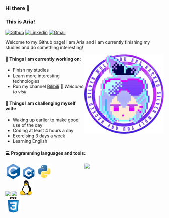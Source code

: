 ### Hi there 👋 
### This is Aria!

[![Github](https://img.shields.io/badge/-Github-000?style=flat&logo=Github&logoColor=white)](https://github.com/hikeGu)
[![Linkedin](https://img.shields.io/badge/-LinkedIn-blue?style=flat&logo=Linkedin&logoColor=white)](https://space.bilibili.com/402207507)
[![Gmail](https://img.shields.io/badge/-Gmail-c14438?style=flat&logo=Gmail&logoColor=white)](mailto:aulzine30@gmail.com)

Welcome to my Github page! I am Aria and I am currently finishing my studies and do something interesting!  

<img align="right" alt="img" src="https://github.com/hikeGu/my_repository/blob/main/40362f554865c04c9091ad6ecfdd6fc291916f2e.jpg_1256w_1256h__web-article-pic.png" width="50%" height="auto" />


#### 🌱 Things I am currently working on: 
- Finish my studies
- Learn more interesting technologies
- Run my channel [Bilibili](https://space.bilibili.com/402207507) 🚀 *Welcome to visit*

#### :muscle: Things I am challenging myself with:
- Waking up earlier to make good use of the day
- Coding at least 4 hours a day
- Exercising 3 days a week
- Learning English

#### :computer: Programming languages and tools: 
<p>
	<img width="50%" align="right" src="https://github-readme-stats.vercel.app/api?username=hikeGu&show_icons=true&hide_border=true" />

<code><img width="10%" src="https://raw.githubusercontent.com/devicons/devicon/master/icons/c/c-original.svg"></code>
<code><img width="8%" src="https://raw.githubusercontent.com/devicons/devicon/master/icons/cplusplus/cplusplus-original.svg"></code>
<code><img width="10%" src="https://raw.githubusercontent.com/devicons/devicon/master/icons/python/python-original.svg"></code>
<br />
<code><img width="10%" src="https://www.vectorlogo.zone/logos/java/java-ar21.svg"></code>
<code><img width="10%" src="https://www.vectorlogo.zone/logos/mysql/mysql-ar21.svg"></code>
<code><img width="10%" src="https://raw.githubusercontent.com/devicons/devicon/master/icons/linux/linux-original.svg"></code>
<br />
<code><img width="10%" src="https://raw.githubusercontent.com/devicons/devicon/master/icons/css3/css3-original-wordmark.svg"></code>
</p>

